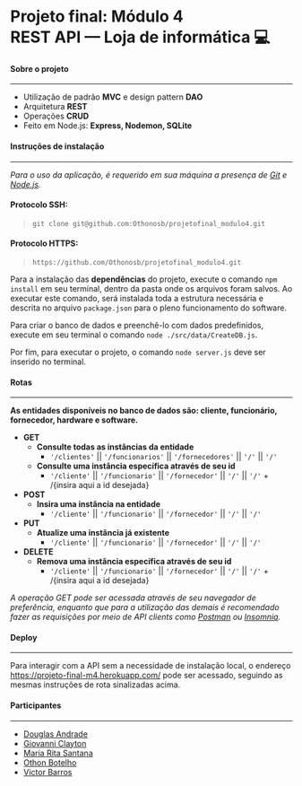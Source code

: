 # Projeto final: Módulo 4 <br> REST API — Loja de informática 💻

#### **Sobre o projeto**

---

* Utilização de padrão **MVC** e design pattern **DAO**
* Arquitetura **REST**
* Operações **CRUD**
* Feito em Node.js: **Express, Nodemon, SQLite**

#### **Instruções de instalação**

---

*Para o uso da aplicação, é requerido em sua máquina a presença de [Git](https://git-scm.com/downloads) e [Node.js](https://nodejs.org/en/download/ "Versão utilizada no projeto: 16.14.2").*<br>

#### Protocolo SSH:

> `git clone git@github.com:Othonosb/projetofinal_modulo4.git`

#### Protocolo HTTPS:

> `https://github.com/Othonosb/projetofinal_modulo4.git`

Para a instalação das **dependências** do projeto, execute o comando `npm install` em seu terminal, dentro da pasta onde os arquivos foram salvos. Ao executar este comando, será instalada toda a estrutura necessária e descrita no arquivo `package.json` para o pleno funcionamento do software.<br>

Para criar o banco de dados e preenchê-lo com dados predefinidos, execute em seu terminal o comando `node ./src/data/CreateDB.js`.<br>

Por fim, para executar o projeto, o comando `node server.js` deve ser inserido no terminal.<br>

#### **Rotas**
---

**As entidades disponíveis no banco de dados são: cliente, funcionário, fornecedor, hardware e software.**

- **GET**
    - **Consulte todas as instâncias da entidade**
        - `'/clientes'` || `'/funcionarios'` || `'/fornecedores'` || `'/'` || `'/'`
    - **Consulte uma instância específica através de seu id**
        - `'/cliente'` || `'/funcionario'` || `'/fornecedor'` || `'/'` || `'/'` + /{insira aqui a id desejada}
- **POST**
    - **Insira uma instância na entidade**
        - `'/cliente'` || `'/funcionario'` || `'/fornecedor'` || `'/'` || `'/'`
- **PUT**
    - **Atualize uma instância já existente**
        - `'/cliente'` || `'/funcionario'` || `'/fornecedor'` || `'/'` || `'/'`
- **DELETE**
    - **Remova uma instância específica através de seu id**
        - `'/cliente'` || `'/funcionario'` || `'/fornecedor'` || `'/'` || `'/'` + /{insira aqui a id desejada}

*A operação GET pode ser acessada através de seu navegador de preferência, enquanto que para a utilização das demais é recomendado fazer as requisições por meio de API clients como [Postman](https://www.postman.com/) ou [Insomnia](https://insomnia.rest/download).*

#### **Deploy**

---

Para interagir com a API sem a necessidade de instalação local, o endereço https://projeto-final-m4.herokuapp.com/ pode ser acessado, seguindo as mesmas instruções de rota sinalizadas acima.

#### **Participantes**

---

* [Douglas Andrade](https://github.com/dougandra)
* [Giovanni Clayton](https://github.com/Gclayton0207)
* [Maria Rita Santana](https://github.com/55021)
* [Othon Botelho](https://github.com/Othonosb)
* [Victor Barros](https://github.com/victorb26)